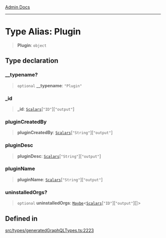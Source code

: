 [Admin Docs](/)

***

# Type Alias: Plugin

> **Plugin**: `object`

## Type declaration

### \_\_typename?

> `optional` **\_\_typename**: `"Plugin"`

### \_id

> **\_id**: [`Scalars`](Scalars.md)\[`"ID"`\]\[`"output"`\]

### pluginCreatedBy

> **pluginCreatedBy**: [`Scalars`](Scalars.md)\[`"String"`\]\[`"output"`\]

### pluginDesc

> **pluginDesc**: [`Scalars`](Scalars.md)\[`"String"`\]\[`"output"`\]

### pluginName

> **pluginName**: [`Scalars`](Scalars.md)\[`"String"`\]\[`"output"`\]

### uninstalledOrgs?

> `optional` **uninstalledOrgs**: [`Maybe`](Maybe.md)\<[`Scalars`](Scalars.md)\[`"ID"`\]\[`"output"`\][]\>

## Defined in

[src/types/generatedGraphQLTypes.ts:2223](https://github.com/Suyash878/talawa-api/blob/cfd688207611ba245c99edd8dbaccb2cdbf6a043/src/types/generatedGraphQLTypes.ts#L2223)
